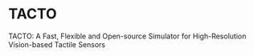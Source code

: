 # TACTO
TACTO: A Fast, Flexible and Open-source Simulator for High-Resolution Vision-based Tactile Sensors

